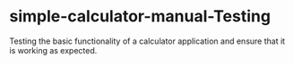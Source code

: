 # simple-calculator-manual-Testing
Testing the basic functionality of a calculator application and ensure that it is working as expected.
